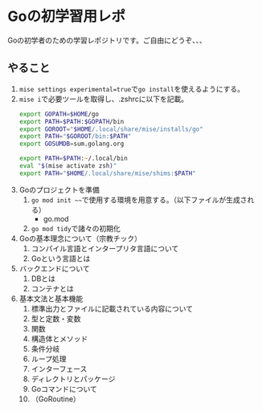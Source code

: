 # Goの初学習用レポ

Goの初学者のための学習レポジトリです。ご自由にどうぞ、、、

## やること

1. `mise settings experimental=true`で`go install`を使えるようにする。
2. `mise i`で必要ツールを取得し、.zshrcに以下を記載。
    ```zsh
    export GOPATH=$HOME/go
    export PATH=$PATH:$GOPATH/bin
    export GOROOT="$HOME/.local/share/mise/installs/go"
    export PATH="$GOROOT/bin:$PATH"
    export GOSUMDB=sum.golang.org

    export PATH=$PATH:~/.local/bin
    eval "$(mise activate zsh)"
    export PATH="$HOME/.local/share/mise/shims:$PATH"
    ```
3. Goのプロジェクトを準備
    1. `go mod init ~~`で使用する環境を用意する。（以下ファイルが生成される）
        - go.mod
    2. `go mod tidy`で諸々の初期化
4. Goの基本理念について（宗教チック）
    1. コンパイル言語とインタープリタ言語について
    2. Goという言語とは
5. バックエンドについて
    1. DBとは
    2. コンテナとは
6. 基本文法と基本機能
    1. 標準出力とファイルに記載されている内容について
    2. 型と定数・変数
    3. 関数
    4. 構造体とメソッド
    5. 条件分岐
    6. ループ処理
    7. インターフェース
    8. ディレクトリとパッケージ
    9. Goコマンドについて
    10. （GoRoutine）

